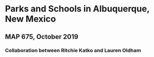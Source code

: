 # Parks and Schools in Albuquerque, New Mexico
## MAP 675, October 2019
### Collaboration between Ritchie Katko and Lauren Oldham